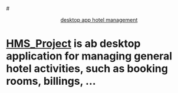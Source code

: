 
#<p align="center">[desktop app hotel management](#)
  
  
  
  
  # [HMS_Project](#) is ab desktop application for managing general hotel activities, such as booking rooms, billings, ...
</p>




